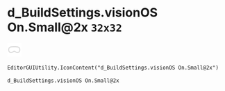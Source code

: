 # d_BuildSettings.visionOS On.Small@2x `32x32`
<img src="/img/d_BuildSettings.visionOS%20On.Small@2x.png" width=32 height=32>

``` CSharp
EditorGUIUtility.IconContent("d_BuildSettings.visionOS On.Small@2x")
```
```
d_BuildSettings.visionOS On.Small@2x
```
